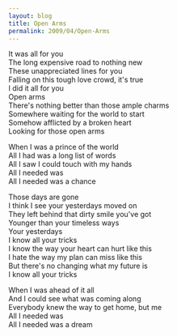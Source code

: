 ```yaml
---
layout: blog
title: Open Arms
permalink: 2009/04/Open-Arms
---
```


<p>It was all for you<br />
The long expensive road to nothing new<br />
These unappreciated lines for you<br />
Falling on this tough love crowd, it's true<br />
I did it all for you<br />
Open arms<br />
There's nothing better than those ample charms<br />
Somewhere waiting for the world to start<br />
Somehow afflicted by a broken heart<br />
Looking for those open arms</p>
<p>When I was a prince of the world<br />
All I had was a long list of words<br />
All I saw I could touch with my hands<br />
All I needed was<br />
All I needed was a chance</p>
<p>Those days are gone<br />
I think I see your yesterdays moved on<br />
They left behind that dirty smile you've got<br />
Younger than your timeless ways<br />
Your yesterdays<br />
I know all your tricks<br />
I know the way your heart can hurt like this<br />
I hate the way my plan can miss like this<br />
But there's no changing what my future is<br />
I know all your tricks</p>
<p>When I was ahead of it all<br />
And I could see what was coming along<br />
Everybody knew the way to get home, but me<br />
All I needed was<br />
All I needed was a dream</p>
